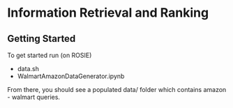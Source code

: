 # Information Retrieval and Ranking

## Getting Started
To get started run (on ROSIE)
 - data.sh
 - WalmartAmazonDataGenerator.ipynb

From there, you should see a populated data/ folder which contains amazon - walmart queries.
